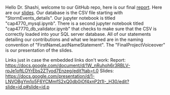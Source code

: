 Hello Dr. Shashi,
welcome to our GitHub repo, here is our final [report](https://docs.google.com/document/d/1W_nRuhoh6r3RBLV-rpJe1oftLOYrEbs2ZTyod7Enzeg/edit?tab=t.0). Here are our [slides](https://docs.google.com/presentation/d/1-LNVOBgYm1o5F6YCMmfS2xQ0db0iOf4xnP2t1I-_H30/edit?slide=id.p#slide=id.p). Our database is the CSV file starting with "StormEvents_details". Our jupyter notebook is titled "cap4770_mysql.ipynb". There is a second jupyter notebook titled "cap47770_db_validator.ipynb" that checks to make sure that the CSV is correctly loaded into your SQL server database. All of our statements detailing our contributions and what we learned are in the naming convention of "FirstNameLastNameStatement". The "FinalProjectVoiceover" is our presentation of the slides.


Links just in case the embedded links don't work: 
Report: https://docs.google.com/document/d/1W_nRuhoh6r3RBLV-rpJe1oftLOYrEbs2ZTyod7Enzeg/edit?tab=t.0
Slides: https://docs.google.com/presentation/d/1-LNVOBgYm1o5F6YCMmfS2xQ0db0iOf4xnP2t1I-_H30/edit?slide=id.p#slide=id.p
